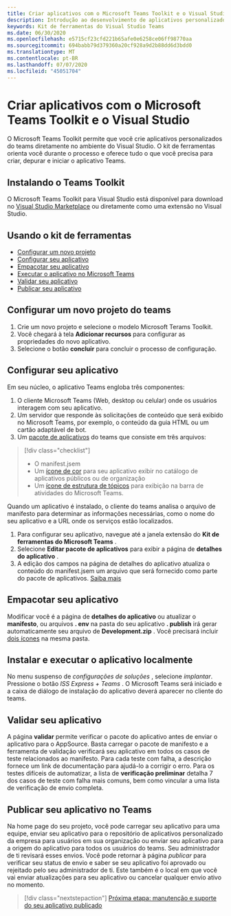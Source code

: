 ```yaml
---
title: Criar aplicativos com o Microsoft Teams Toolkit e o Visual Studio
description: Introdução ao desenvolvimento de aplicativos personalizados de grande parte diretamente no Visual Studio com o Microsoft Teams Toolkit
keywords: Kit de ferramentas do Visual Studio Teams
ms.date: 06/30/2020
ms.openlocfilehash: e5715cf23cfd221b65afe0e6258ce06ff98770aa
ms.sourcegitcommit: 694babb79d379360a20cf928a9d2b88dd6d3bdd0
ms.translationtype: MT
ms.contentlocale: pt-BR
ms.lasthandoff: 07/07/2020
ms.locfileid: "45051704"
---
```

# <a name="build-apps-with-the-microsoft-teams-toolkit-and-visual-studio"></a>Criar aplicativos com o Microsoft Teams Toolkit e o Visual Studio

O Microsoft Teams Toolkit permite que você crie aplicativos personalizados do teams diretamente no ambiente do Visual Studio. O kit de ferramentas orienta você durante o processo e oferece tudo o que você precisa para criar, depurar e iniciar o aplicativo Teams.

## <a name="installing-the-teams-toolkit"></a>Instalando o Teams Toolkit

O Microsoft Teams Toolkit para Visual Studio está disponível para download no [Visual Studio Marketplace](https://aka.ms/teams-toolkit) ou diretamente como uma extensão no Visual Studio.

## <a name="using-the-toolkit"></a>Usando o kit de ferramentas

- [Configurar um novo projeto](#set-up-a-new-teams-project)
- [Configurar seu aplicativo](#configure-your-app)
- [Empacotar seu aplicativo](#package-your-app)
- [Executar o aplicativo no Microsoft Teams](#install-and-run-your-app-locally)
- [Validar seu aplicativo](#validate-your-app)
- [Publicar seu aplicativo](#publish-your-app-to-teams)

## <a name="set-up-a-new-teams-project"></a>Configurar um novo projeto do teams

1. Crie um novo projeto e selecione o modelo Microsoft Terams Toolkit.
1. Você chegará à tela **Adicionar recursos** para configurar as propriedades do novo aplicativo.
1. Selecione o botão **concluir** para concluir o processo de configuração.

## <a name="configure-your-app"></a>Configurar seu aplicativo

Em seu núcleo, o aplicativo Teams engloba três componentes:

  1. O cliente Microsoft Teams (Web, desktop ou celular) onde os usuários interagem com seu aplicativo.
  1. Um servidor que responde às solicitações de conteúdo que será exibido no Microsoft Teams, por exemplo, o conteúdo da guia HTML ou um cartão adaptável de bot.
  1. Um [pacote de aplicativos](/concepts/build-and-test/apps-package.md) do teams que consiste em três arquivos:

  > [!div class="checklist"]
  >
  > - O manifest.jsem 
  > - Um [ícone de cor](../resources/schema/manifest-schema.md#icons) para seu aplicativo exibir no catálogo de aplicativos públicos ou de organização
 > - Um [ícone de estrutura de tópicos](../resources/schema/manifest-schema.md#icons) para exibição na barra de atividades do Microsoft Teams.

Quando um aplicativo é instalado, o cliente do teams analisa o arquivo de manifesto para determinar as informações necessárias, como o nome do seu aplicativo e a URL onde os serviços estão localizados.

1. Para configurar seu aplicativo, navegue até a janela extensão do **Kit de ferramentas do Microsoft Teams** .
1. Selecione **Editar pacote de aplicativos** para exibir a página de **detalhes do aplicativo** .
1. A edição dos campos na página de detalhes do aplicativo atualiza o conteúdo do manifest.jsem um arquivo que será fornecido como parte do pacote de aplicativos. [Saiba mais](https://aka.ms/teams-toolkit-manifest)

## <a name="package-your-app"></a>Empacotar seu aplicativo

Modificar você é a página de **detalhes do aplicativo** ou atualizar o **manifesto**, ou arquivos **. env** na pasta do seu aplicativo **. publish** irá gerar automaticamente seu arquivo de **Development.zip** . Você precisará incluir [dois ícones](../concepts/build-and-test/apps-package.md#icons) na mesma pasta.

## <a name="install-and-run-your-app-locally"></a>Instalar e executar o aplicativo localmente

No menu suspenso de *configurações de soluções* , selecione *implantar*. Pressione o botão *ISS Express + Teams* . O Microsoft Teams será iniciado e a caixa de diálogo de instalação do aplicativo deverá aparecer no cliente do teams.

## <a name="validate-your-app"></a>Validar seu aplicativo

A página **validar** permite verificar o pacote do aplicativo antes de enviar o aplicativo para o AppSource. Basta carregar o pacote de manifesto e a ferramenta de validação verificará seu aplicativo em todos os casos de teste relacionados ao manifesto. Para cada teste com falha, a descrição fornece um link de documentação para ajudá-lo a corrigir o erro. Para os testes difíceis de automatizar, a lista de **verificação preliminar** detalha 7 dos casos de teste com falha mais comuns, bem como vincular a uma lista de verificação de envio completa.

## <a name="publish-your-app-to-teams"></a>Publicar seu aplicativo no Teams

Na home page do seu projeto, você pode carregar seu aplicativo para uma equipe, enviar seu aplicativo para o repositório de aplicativos personalizado da empresa para usuários em sua organização ou enviar seu aplicativo para a origem do aplicativo para todos os usuários do teams. Seu administrador de ti revisará esses envios. Você pode retornar à página *publicar* para verificar seu status de envio e saber se seu aplicativo foi aprovado ou rejeitado pelo seu administrador de ti. Este também é o local em que você vai enviar atualizações para seu aplicativo ou cancelar qualquer envio ativo no momento.

> [!div class="nextstepaction"]
> [Próxima etapa: manutenção e suporte do seu aplicativo publicado](../concepts/deploy-and-publish/appsource/post-publish/overview.md)
